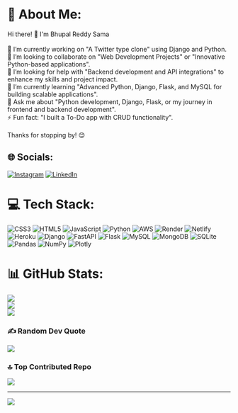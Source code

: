 # 💫 About Me:
Hi there! 👋 I'm Bhupal Reddy Sama<br><br>🔭 I’m currently working on "A Twitter type clone" using Django and Python.<br>👯 I’m looking to collaborate on "Web Development Projects" or "Innovative Python-based applications".<br>🤝 I’m looking for help with "Backend development and API integrations" to enhance my skills and project impact.<br>🌱 I’m currently learning "Advanced Python, Django, Flask, and MySQL for building scalable applications".<br>💬 Ask me about "Python development, Django, Flask, or my journey in frontend and backend development".<br>⚡ Fun fact: "I built a To-Do app with CRUD functionality".<br><br>Thanks for stopping by! 😊


## 🌐 Socials:
[![Instagram](https://img.shields.io/badge/Instagram-%23E4405F.svg?logo=Instagram&logoColor=white)](https://instagram.com/mr_selfish_02_18) [![LinkedIn](https://img.shields.io/badge/LinkedIn-%230077B5.svg?logo=linkedin&logoColor=white)](https://linkedin.com/in/bhupalreddysama) 

# 💻 Tech Stack:
![CSS3](https://img.shields.io/badge/css3-%231572B6.svg?style=for-the-badge&logo=css3&logoColor=white) ![HTML5](https://img.shields.io/badge/html5-%23E34F26.svg?style=for-the-badge&logo=html5&logoColor=white) ![JavaScript](https://img.shields.io/badge/javascript-%23323330.svg?style=for-the-badge&logo=javascript&logoColor=%23F7DF1E) ![Python](https://img.shields.io/badge/python-3670A0?style=for-the-badge&logo=python&logoColor=ffdd54) ![AWS](https://img.shields.io/badge/AWS-%23FF9900.svg?style=for-the-badge&logo=amazon-aws&logoColor=white) ![Render](https://img.shields.io/badge/Render-%46E3B7.svg?style=for-the-badge&logo=render&logoColor=white) ![Netlify](https://img.shields.io/badge/netlify-%23000000.svg?style=for-the-badge&logo=netlify&logoColor=#00C7B7) ![Heroku](https://img.shields.io/badge/heroku-%23430098.svg?style=for-the-badge&logo=heroku&logoColor=white) ![Django](https://img.shields.io/badge/django-%23092E20.svg?style=for-the-badge&logo=django&logoColor=white) ![FastAPI](https://img.shields.io/badge/FastAPI-005571?style=for-the-badge&logo=fastapi) ![Flask](https://img.shields.io/badge/flask-%23000.svg?style=for-the-badge&logo=flask&logoColor=white) ![MySQL](https://img.shields.io/badge/mysql-4479A1.svg?style=for-the-badge&logo=mysql&logoColor=white) ![MongoDB](https://img.shields.io/badge/MongoDB-%234ea94b.svg?style=for-the-badge&logo=mongodb&logoColor=white) ![SQLite](https://img.shields.io/badge/sqlite-%2307405e.svg?style=for-the-badge&logo=sqlite&logoColor=white) ![Pandas](https://img.shields.io/badge/pandas-%23150458.svg?style=for-the-badge&logo=pandas&logoColor=white) ![NumPy](https://img.shields.io/badge/numpy-%23013243.svg?style=for-the-badge&logo=numpy&logoColor=white) ![Plotly](https://img.shields.io/badge/Plotly-%233F4F75.svg?style=for-the-badge&logo=plotly&logoColor=white)
# 📊 GitHub Stats:
![](https://github-readme-stats.vercel.app/api?username=BhupalReddySama262318&theme=dark&hide_border=false&include_all_commits=true&count_private=true)<br/>
![](https://github-readme-streak-stats.herokuapp.com/?user=BhupalReddySama262318&theme=dark&hide_border=false)<br/>
![](https://github-readme-stats.vercel.app/api/top-langs/?username=BhupalReddySama262318&theme=dark&hide_border=false&include_all_commits=true&count_private=true&layout=compact)

### ✍️ Random Dev Quote
![](https://quotes-github-readme.vercel.app/api?type=horizontal&theme=radical)

### 🔝 Top Contributed Repo
![](https://github-contributor-stats.vercel.app/api?username=BhupalReddySama262318&limit=5&theme=dark&combine_all_yearly_contributions=true)

---
[![](https://visitcount.itsvg.in/api?id=BhupalReddySama262318&icon=0&color=0)](https://visitcount.itsvg.in)

<!-- Proudly created with GPRM ( https://gprm.itsvg.in ) -->
